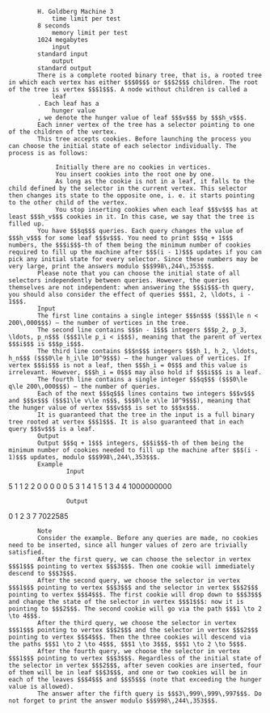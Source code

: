 			H. Goldberg Machine 3
				time limit per test
			8 seconds
				memory limit per test
			1024 megabytes
				input
			standard input
				output
			standard output
			There is a complete rooted binary tree, that is, a rooted tree in which each vertex has either $$$0$$$ or $$$2$$$ children. The root of the tree is vertex $$$1$$$. A node without children is called a 
				leaf
			. Each leaf has a 
				hunger value
			, we denote the hunger value of leaf $$$v$$$ by $$$h_v$$$.
			Each inner vertex of the tree has a selector pointing to one of the children of the vertex.
			This tree accepts cookies. Before launching the process you can choose the initial state of each selector individually. The process is as follows:
			 
				 Initially there are no cookies in vertices. 
				 You insert cookies into the root one by one. 
				 As long as the cookie is not in a leaf, it falls to the child defined by the selector in the current vertex. This selector then changes its state to the opposite one, i. e. it starts pointing to the other child of the vertex. 
				 You stop inserting cookies when each leaf $$$v$$$ has at least $$$h_v$$$ cookies in it. In this case, we say that the tree is filled up. 
			You have $$$q$$$ queries. Each query changes the value of $$$h_v$$$ for some leaf $$$v$$$. You need to print $$$q + 1$$$ numbers, the $$$i$$$-th of them being the minimum number of cookies required to fill up the machine after $$$(i - 1)$$$ updates if you can pick any initial state for every selector. Since these numbers may be very large, print the answers modulo $$$998\,244\,353$$$.
			Please note that you can choose the initial state of all selectors independently between queries. However, the queries themselves are not independent: when answering the $$$i$$$-th query, you should also consider the effect of queries $$$1, 2, \ldots, i - 1$$$.
			Input
			The first line contains a single integer $$$n$$$ ($$$1\le n < 200\,000$$$) — the number of vertices in the tree.
			The second line contains $$$n - 1$$$ integers $$$p_2, p_3, \ldots, p_n$$$ ($$$1\le p_i < i$$$), meaning that the parent of vertex $$$i$$$ is $$$p_i$$$.
			The third line contains $$$n$$$ integers $$$h_1, h_2, \ldots, h_n$$$ ($$$0\le h_i\le 10^9$$$) — the hunger values of vertices. If vertex $$$i$$$ is not a leaf, then $$$h_i = 0$$$ and this value is irrelevant. However, $$$h_i = 0$$$ may also hold if $$$i$$$ is a leaf.
			The fourth line contains a single integer $$$q$$$ ($$$0\le q\le 200\,000$$$) — the number of queries.
			Each of the next $$$q$$$ lines contains two integers $$$v$$$ and $$$x$$$ ($$$1\le v\le n$$$, $$$0\le x\le 10^9$$$), meaning that the hunger value of vertex $$$v$$$ is set to $$$x$$$.
			It is guaranteed that the tree in the input is a full binary tree rooted at vertex $$$1$$$. It is also guaranteed that in each query $$$v$$$ is a leaf.
			Output
			Output $$$q + 1$$$ integers, $$$i$$$-th of them being the minimum number of cookies needed to fill up the machine after $$$(i - 1)$$$ updates, modulo $$$998\,244\,353$$$.
			Example
					Input
					
5
1 1 2 2
0 0 0 0 0
5
3 1
4 1
5 1
3 4
4 1000000000

					Output
					
0
1
2
3
7
7022585

			Note
			Consider the example. Before any queries are made, no cookies need to be inserted, since all hunger values of zero are trivially satisfied.
			After the first query, we can choose the selector in vertex $$$1$$$ pointing to vertex $$$3$$$. Then one cookie will immediately descend to $$$3$$$.
			After the second query, we choose the selector in vertex $$$1$$$ pointing to vertex $$$3$$$ and the selector in vertex $$$2$$$ pointing to vertex $$$4$$$. The first cookie will drop down to $$$3$$$ and change the state of the selector in vertex $$$1$$$: now it is pointing to $$$2$$$. The second cookie will go via the path $$$1 \to 2 \to 4$$$.
			After the third query, we choose the selector in vertex $$$1$$$ pointing to vertex $$$2$$$ and the selector in vertex $$$2$$$ pointing to vertex $$$4$$$. Then the three cookies will descend via the paths $$$1 \to 2 \to 4$$$, $$$1 \to 3$$$, $$$1 \to 2 \to 5$$$.
			After the fourth query, we choose the selector in vertex $$$1$$$ pointing to vertex $$$3$$$. Regardless of the initial state of the selector in vertex $$$2$$$, after seven cookies are inserted, four of them will be in leaf $$$3$$$, and one or two cookies will be in each of the leaves $$$4$$$ and $$$5$$$ (note that exceeding the hunger value is allowed).
			The answer after the fifth query is $$$3\,999\,999\,997$$$. Do not forget to print the answer modulo $$$998\,244\,353$$$.
